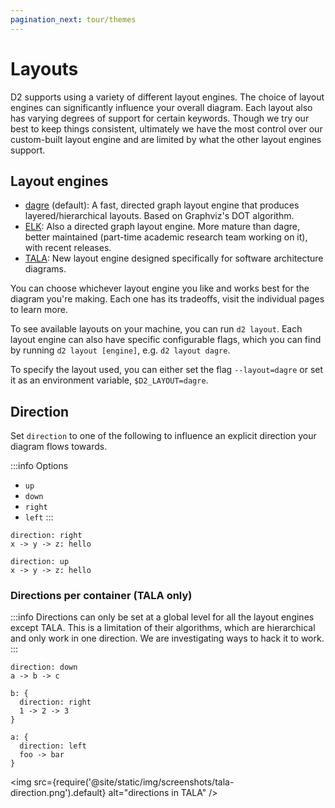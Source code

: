 ```yaml
---
pagination_next: tour/themes
---
```


# Layouts

D2 supports using a variety of different layout engines. The choice of layout engines can
significantly influence your overall diagram. Each layout also has varying degrees of
support for certain keywords. Though we try our best to keep things consistent, ultimately
we have the most control over our custom-built layout engine and are limited by what the
other layout engines support.

## Layout engines

- [dagre](dagre) (default): A fast, directed graph
  layout engine that produces layered/hierarchical layouts. Based on Graphviz's DOT
  algorithm.
- [ELK](elk): Also a directed graph layout engine. More mature
  than dagre, better maintained (part-time academic research team working on it), with
  recent releases.
- [TALA](tala): New layout engine designed specifically for software architecture diagrams.

You can choose whichever layout engine you like and works best for the diagram you're
making. Each one has its tradeoffs, visit the individual pages to learn more.

To see available layouts on your machine, you can run `d2 layout`. Each layout engine can
also have specific configurable flags, which you can find by running `d2 layout [engine]`,
e.g. `d2 layout dagre`.

To specify the layout used, you can either set the flag `--layout=dagre` or set it as an
environment variable, `$D2_LAYOUT=dagre`.

## Direction

Set `direction` to one of the following to influence an explicit direction your diagram
flows towards.

:::info Options
- `up`
- `down`
- `right`
- `left`
:::

```d2
direction: right
x -> y -> z: hello
```

<div
className="embedSVG" dangerouslySetInnerHTML={{__html: require('@site/static/img/generated/direction-right.svg2')}}></div>

```d2
direction: up
x -> y -> z: hello
```

<div
className="embedSVG" dangerouslySetInnerHTML={{__html: require('@site/static/img/generated/direction-up.svg2')}}></div>

### Directions per container (TALA only)

:::info
Directions can only be set at a global level for all the layout engines except TALA. This
is a limitation of their algorithms, which are hierarchical and only work in one
direction. We are investigating ways to hack it to work.
:::

```d2
direction: down
a -> b -> c

b: {
  direction: right
  1 -> 2 -> 3
}

a: {
  direction: left
  foo -> bar
}
```

<img src={require('@site/static/img/screenshots/tala-direction.png').default} alt="directions in TALA" />
